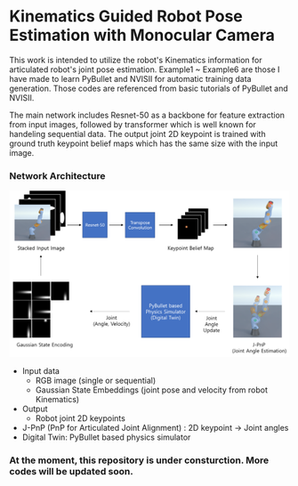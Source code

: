 # Kinematics Guided Robot Pose Estimation with Monocular Camera

This work is intended to utilize the robot's Kinematics information for articulated robot's joint pose estimation.
Example1 ~ Example6 are those I have made to learn PyBullet and NVISII for automatic training data generation.
Those codes are referenced from basic tutorials of PyBullet and NVISII.

The main network includes Resnet-50 as a backbone for feature extraction from input images, followed by transformer which is well known for handeling sequential data. The output joint 2D keypoint is trained with ground truth keypoint belief maps which has the same size with the input image.

### Network Architecture
![Architecture](https://github.com/peytonhong/KIROPE/blob/main/docs/network_architecture_2.png)

* Input data
  * RGB image (single or sequential)
  * Gaussian State Embeddings (joint pose and velocity from robot Kinematics)
* Output
  * Robot joint 2D keypoints
* J-PnP (PnP for Articulated Joint Alignment) : 2D keypoint -> Joint angles
* Digital Twin: PyBullet based physics simulator
### At the moment, this repository is under consturction. More codes will be updated soon.
